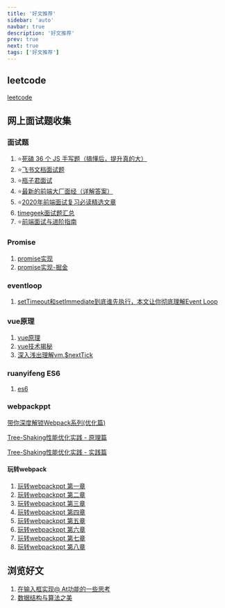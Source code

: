 ```yaml
---
title: '好文推荐'
sidebar: 'auto'
navbar: true
description: '好文推荐'
prev: true
next: true
tags: ['好文推荐']
---
```

## leetcode

[leetcode](https://leetcode-cn.com/)

## 网上面试题收集

### 面试题

1. :star:[死磕 36 个 JS 手写题（搞懂后，提升真的大）](https://mp.weixin.qq.com/s/7KwM6fNM5MICHiIwoRDm-w)
2. :star:[飞书文档面试题](https://bytedance.feishu.cn/base/app8Ok6k9qafpMkgyRbfgxeEnet?table=tblzZHf2Ix3YtxPM&view=vew9iquA45)
3. :star:[瓶子君面试](https://www.pzijun.cn/blog/)
4. :star:[最新的前端大厂面经（详解答案）](https://juejin.cn/post/7004638318843412493)
5. :star:[2020年前端面试复习必读精选文章](https://juejin.im/post/5e8b163ff265da47ee3f54a6)
6. [timegeek面试题汇总](/interview/timegeek.pdf?_blank)
7. :star:[前端面试与进阶指南](https://www.cxymsg.com/guide/)

### Promise

1. [promise实现](https://github.com/xieranmaya/Promise3/blob/master/Promise3.js?utm_source=wechat_session&utm_medium=social&utm_oi=982308278692409344&from=groupmessage&isappinstalled=0)
2. [promise实现-掘金](https://juejin.im/post/5b2f02cd5188252b937548ab)

### eventloop

1. [setTimeout和setImmediate到底谁先执行，本文让你彻底理解Event Loop](https://juejin.im/post/5e782486518825490455fb17)

### vue原理

1. [vue原理](https://github.com/answershuto/learnVue)
2. [vue技术揭秘](https://ustbhuangyi.github.io/vue-analysis/)
3. [深入浅出理解vm.$nextTick](https://juejin.im/post/5e67a802e51d4526f76ecb9a)

### ruanyifeng ES6

1. [es6](https://es6.ruanyifeng.com/)

### webpackppt

[带你深度解锁Webpack系列(优化篇)](https://juejin.cn/post/6844904093463347208)

[Tree-Shaking性能优化实践 - 原理篇](https://juejin.cn/post/6844903544756109319)

[Tree-Shaking性能优化实践 - 实践篇](https://juejin.cn/post/6844903544760336398)

#### 玩转webpack

1. [玩转webpackppt 第一章](/interview/玩转webpackppt第一章.pdf)
2. [玩转webpackppt 第二章](/interview/玩转webpackppt第二章.pdf)
3. [玩转webpackppt 第三章](/interview/玩转webpackppt第三章.pdf)
4. [玩转webpackppt 第四章](/interview/玩转webpackppt第四章.pdf)
5. [玩转webpackppt 第五章](/interview/玩转webpackppt第五章.pdf)
6. [玩转webpackppt 第六章](/interview/玩转webpackppt第六章.pdf)
7. [玩转webpackppt 第七章](/interview/玩转webpackppt第七章.pdf)
8. [玩转webpackppt 第八章](/interview/玩转webpackppt第八章.pdf)

## 浏览好文

1. [在输入框实现@ At功能的一些思考](https://mp.weixin.qq.com/s/cvernUx54savw_J74InCsA)
2. [数据结构与算法之美](https://time.geekbang.org/column/article/41013?cid=100017301)
